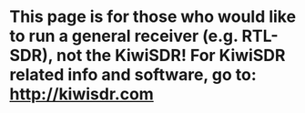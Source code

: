 # This page is for those who would like to run a general receiver (e.g. RTL-SDR), not the KiwiSDR! For KiwiSDR related info and software, go to: http://kiwisdr.com